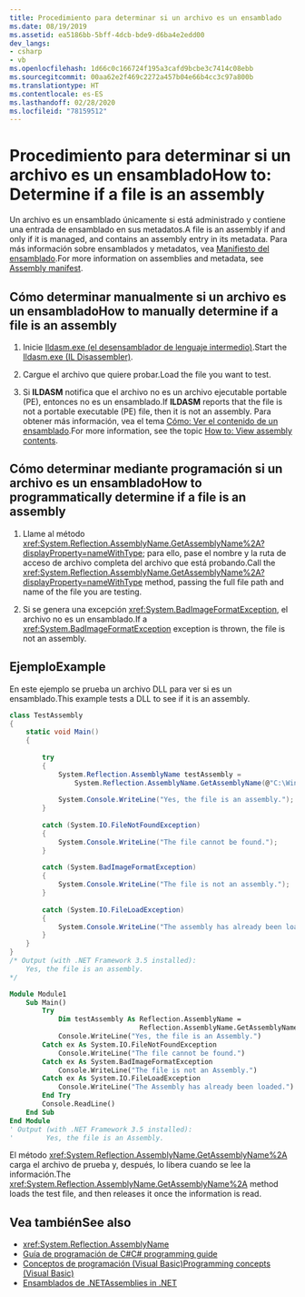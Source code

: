 ```yaml
---
title: Procedimiento para determinar si un archivo es un ensamblado
ms.date: 08/19/2019
ms.assetid: ea5186bb-5bff-4dcb-bde9-d6ba4e2edd00
dev_langs:
- csharp
- vb
ms.openlocfilehash: 1d66c0c166724f195a3cafd9bcbe3c7414c08ebb
ms.sourcegitcommit: 00aa62e2f469c2272a457b04e66b4cc3c97a800b
ms.translationtype: HT
ms.contentlocale: es-ES
ms.lasthandoff: 02/28/2020
ms.locfileid: "78159512"
---
```

# <a name="how-to-determine-if-a-file-is-an-assembly"></a><span data-ttu-id="01f2e-102">Procedimiento para determinar si un archivo es un ensamblado</span><span class="sxs-lookup"><span data-stu-id="01f2e-102">How to: Determine if a file is an assembly</span></span>

<span data-ttu-id="01f2e-103">Un archivo es un ensamblado únicamente si está administrado y contiene una entrada de ensamblado en sus metadatos.</span><span class="sxs-lookup"><span data-stu-id="01f2e-103">A file is an assembly if and only if it is managed, and contains an assembly entry in its metadata.</span></span> <span data-ttu-id="01f2e-104">Para más información sobre ensamblados y metadatos, vea [Manifiesto del ensamblado](manifest.md).</span><span class="sxs-lookup"><span data-stu-id="01f2e-104">For more information on assemblies and metadata, see [Assembly manifest](manifest.md).</span></span>  
  
## <a name="how-to-manually-determine-if-a-file-is-an-assembly"></a><span data-ttu-id="01f2e-105">Cómo determinar manualmente si un archivo es un ensamblado</span><span class="sxs-lookup"><span data-stu-id="01f2e-105">How to manually determine if a file is an assembly</span></span>  
  
1. <span data-ttu-id="01f2e-106">Inicie [Ildasm.exe (el desensamblador de lenguaje intermedio)](../../framework/tools/ildasm-exe-il-disassembler.md).</span><span class="sxs-lookup"><span data-stu-id="01f2e-106">Start the [Ildasm.exe (IL Disassembler)](../../framework/tools/ildasm-exe-il-disassembler.md).</span></span>  
  
2. <span data-ttu-id="01f2e-107">Cargue el archivo que quiere probar.</span><span class="sxs-lookup"><span data-stu-id="01f2e-107">Load the file you want to test.</span></span>  
  
3. <span data-ttu-id="01f2e-108">Si **ILDASM** notifica que el archivo no es un archivo ejecutable portable (PE), entonces no es un ensamblado.</span><span class="sxs-lookup"><span data-stu-id="01f2e-108">If **ILDASM** reports that the file is not a portable executable (PE) file, then it is not an assembly.</span></span> <span data-ttu-id="01f2e-109">Para obtener más información, vea el tema [Cómo: Ver el contenido de un ensamblado](view-contents.md).</span><span class="sxs-lookup"><span data-stu-id="01f2e-109">For more information, see the topic [How to: View assembly contents](view-contents.md).</span></span>  
  
## <a name="how-to-programmatically-determine-if-a-file-is-an-assembly"></a><span data-ttu-id="01f2e-110">Cómo determinar mediante programación si un archivo es un ensamblado</span><span class="sxs-lookup"><span data-stu-id="01f2e-110">How to programmatically determine if a file is an assembly</span></span>  
  
1. <span data-ttu-id="01f2e-111">Llame al método <xref:System.Reflection.AssemblyName.GetAssemblyName%2A?displayProperty=nameWithType>; para ello, pase el nombre y la ruta de acceso de archivo completa del archivo que está probando.</span><span class="sxs-lookup"><span data-stu-id="01f2e-111">Call the <xref:System.Reflection.AssemblyName.GetAssemblyName%2A?displayProperty=nameWithType> method, passing the full file path and name of the file you are testing.</span></span>  
  
2. <span data-ttu-id="01f2e-112">Si se genera una excepción <xref:System.BadImageFormatException>, el archivo no es un ensamblado.</span><span class="sxs-lookup"><span data-stu-id="01f2e-112">If a <xref:System.BadImageFormatException> exception is thrown, the file is not an assembly.</span></span>  
  
## <a name="example"></a><span data-ttu-id="01f2e-113">Ejemplo</span><span class="sxs-lookup"><span data-stu-id="01f2e-113">Example</span></span>  
<span data-ttu-id="01f2e-114">En este ejemplo se prueba un archivo DLL para ver si es un ensamblado.</span><span class="sxs-lookup"><span data-stu-id="01f2e-114">This example tests a DLL to see if it is an assembly.</span></span>  

```csharp
class TestAssembly  
{  
    static void Main()  
    {  
  
        try  
        {  
            System.Reflection.AssemblyName testAssembly =  
                System.Reflection.AssemblyName.GetAssemblyName(@"C:\Windows\Microsoft.NET\Framework\v3.5\System.Net.dll");  
  
            System.Console.WriteLine("Yes, the file is an assembly.");  
        }  
  
        catch (System.IO.FileNotFoundException)  
        {  
            System.Console.WriteLine("The file cannot be found.");  
        }  
  
        catch (System.BadImageFormatException)  
        {  
            System.Console.WriteLine("The file is not an assembly.");  
        }  
  
        catch (System.IO.FileLoadException)  
        {  
            System.Console.WriteLine("The assembly has already been loaded.");  
        }  
    }  
}  
/* Output (with .NET Framework 3.5 installed):  
    Yes, the file is an assembly.  
*/  
```  

```vb  
Module Module1  
    Sub Main()  
        Try  
            Dim testAssembly As Reflection.AssemblyName =  
                                Reflection.AssemblyName.GetAssemblyName("C:\Windows\Microsoft.NET\Framework\v3.5\System.Net.dll")  
            Console.WriteLine("Yes, the file is an Assembly.")  
        Catch ex As System.IO.FileNotFoundException  
            Console.WriteLine("The file cannot be found.")  
        Catch ex As System.BadImageFormatException  
            Console.WriteLine("The file is not an Assembly.")  
        Catch ex As System.IO.FileLoadException  
            Console.WriteLine("The Assembly has already been loaded.")  
        End Try  
        Console.ReadLine()  
    End Sub  
End Module  
' Output (with .NET Framework 3.5 installed):  
'        Yes, the file is an Assembly.  
```

<span data-ttu-id="01f2e-115">El método <xref:System.Reflection.AssemblyName.GetAssemblyName%2A> carga el archivo de prueba y, después, lo libera cuando se lee la información.</span><span class="sxs-lookup"><span data-stu-id="01f2e-115">The <xref:System.Reflection.AssemblyName.GetAssemblyName%2A> method loads the test file, and then releases it once the information is read.</span></span>  
  
## <a name="see-also"></a><span data-ttu-id="01f2e-116">Vea también</span><span class="sxs-lookup"><span data-stu-id="01f2e-116">See also</span></span>

- <xref:System.Reflection.AssemblyName>
- [<span data-ttu-id="01f2e-117">Guía de programación de C#</span><span class="sxs-lookup"><span data-stu-id="01f2e-117">C# programming guide</span></span>](../../csharp/programming-guide/index.md)
- [<span data-ttu-id="01f2e-118">Conceptos de programación (Visual Basic)</span><span class="sxs-lookup"><span data-stu-id="01f2e-118">Programming concepts (Visual Basic)</span></span>](../../visual-basic/programming-guide/concepts/index.md)
- [<span data-ttu-id="01f2e-119">Ensamblados de .NET</span><span class="sxs-lookup"><span data-stu-id="01f2e-119">Assemblies in .NET</span></span>](index.md)
